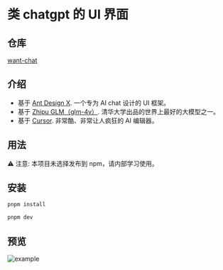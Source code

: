# 类 chatgpt 的 UI 界面

## 仓库

[want-chat](https://github.com/ThinkMars/company/tree/main/packages/want-chat)

## 介绍

- 基于 [Ant Design X](https://ant-design-x.antgroup.com). 一个专为 AI chat 设计的 UI 框架。
- 基于 [Zhipu GLM（glm-4v）](https://bigmodel.cn). 清华大学出品的世界上最好的大模型之一。
- 基于 [Cursor](https://www.cursor.com). 非常酷、非常让人疯狂的 AI 编辑器。

## 用法

⚠️ 注意: 本项目未选择发布到 npm，请内部学习使用。

## 安装

```bash
pnpm install

pnpm dev
```

## 预览

![example](/want-chat-example.png)
